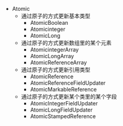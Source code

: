* Atomic
  * 通过原子的方式更新基本类型
    * AtomicBoolean
    * Atomicinteger
    * AtomicLong
  * 通过原子的方式更新数组里的某个元素
    * AtomicintegerArray
    * AtomicLongArray
    * AtomicReferenceArray
  * 通过原子的方式更新引用类型
    * AtomicReference
    * AtomicReferenceFieldUpdater
    * AtomicMarkableReference
  * 通过原子的方式更新某个类里的某个字段
    * AtomicIntegerFieldUpdater
    * AtomicLongFieldUpdater
    * AtomicStampedReference     
